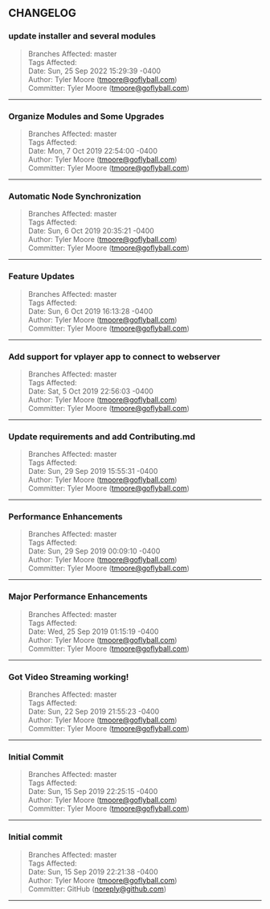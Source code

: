 ## CHANGELOG



### update installer and several modules

> Branches Affected: master  
> Tags Affected:   
> Date: Sun, 25 Sep 2022 15:29:39 -0400  
> Author: Tyler Moore (tmoore@goflyball.com)  
> Committer: Tyler Moore (tmoore@goflyball.com)  



---


### Organize Modules and Some Upgrades

> Branches Affected: master  
> Tags Affected:   
> Date: Mon, 7 Oct 2019 22:54:00 -0400  
> Author: Tyler Moore (tmoore@goflyball.com)  
> Committer: Tyler Moore (tmoore@goflyball.com)  



---


### Automatic Node Synchronization

> Branches Affected: master  
> Tags Affected:   
> Date: Sun, 6 Oct 2019 20:35:21 -0400  
> Author: Tyler Moore (tmoore@goflyball.com)  
> Committer: Tyler Moore (tmoore@goflyball.com)  



---


### Feature Updates

> Branches Affected: master  
> Tags Affected:   
> Date: Sun, 6 Oct 2019 16:13:28 -0400  
> Author: Tyler Moore (tmoore@goflyball.com)  
> Committer: Tyler Moore (tmoore@goflyball.com)  



---


### Add support for vplayer app to connect to webserver

> Branches Affected: master  
> Tags Affected:   
> Date: Sat, 5 Oct 2019 22:56:03 -0400  
> Author: Tyler Moore (tmoore@goflyball.com)  
> Committer: Tyler Moore (tmoore@goflyball.com)  



---


### Update requirements and add Contributing.md

> Branches Affected: master  
> Tags Affected:   
> Date: Sun, 29 Sep 2019 15:55:31 -0400  
> Author: Tyler Moore (tmoore@goflyball.com)  
> Committer: Tyler Moore (tmoore@goflyball.com)  



---


### Performance Enhancements

> Branches Affected: master  
> Tags Affected:   
> Date: Sun, 29 Sep 2019 00:09:10 -0400  
> Author: Tyler Moore (tmoore@goflyball.com)  
> Committer: Tyler Moore (tmoore@goflyball.com)  



---


### Major Performance Enhancements

> Branches Affected: master  
> Tags Affected:   
> Date: Wed, 25 Sep 2019 01:15:19 -0400  
> Author: Tyler Moore (tmoore@goflyball.com)  
> Committer: Tyler Moore (tmoore@goflyball.com)  



---


### Got Video Streaming working!

> Branches Affected: master  
> Tags Affected:   
> Date: Sun, 22 Sep 2019 21:55:23 -0400  
> Author: Tyler Moore (tmoore@goflyball.com)  
> Committer: Tyler Moore (tmoore@goflyball.com)  



---


### Initial Commit

> Branches Affected: master  
> Tags Affected:   
> Date: Sun, 15 Sep 2019 22:25:15 -0400  
> Author: Tyler Moore (tmoore@goflyball.com)  
> Committer: Tyler Moore (tmoore@goflyball.com)  



---


### Initial commit

> Branches Affected: master  
> Tags Affected:   
> Date: Sun, 15 Sep 2019 22:21:38 -0400  
> Author: Tyler Moore (tmoore@goflyball.com)  
> Committer: GitHub (noreply@github.com)  



---


